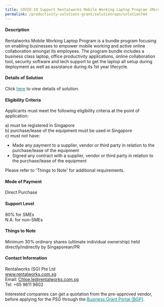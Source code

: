 ```yaml
---
title: COVID-19 Support Rentalworks Mobile Working Laptop Program (Microsoft 365 Business Standard)
permalink: /productivity-solutions-grant/solutionrepo/solution744
---
```


#### Description

Rentalworks Mobile Working Laptop Program is a bundle program focusing on enabling businesses to empower mobile working and active online collaboration amongst its employees. The program bundle includes a business class laptop, office productivity applications, online collaboration tool, security software and tech support to get the laptop all setup during deployment as well as assistance during its 1st year lifecycle.

#### Details of Solution

Click <a href='https://govassist.gobusiness.gov.sg/images/psg/Desensitised_RentalWorks_Annex_3_CR_wef_4th_Sept_2020.pdf' style='color:#037e8a'>here</a> to view details of solution.

#### Eligibility Criteria

Applicants must meet the following eligibility criteria at the point of application:

a) must be registered in Singapore <br>
b) purchase/lease of the equipment must be used in Singapore <br>
c) must not have:
- Made any payment to a supplier, vendor or third party in relation to the purchase/lease of the equipment
- Signed any contract with a supplier, vendor or third party in relation to the purchase/lease of the equipment

Please refer to 'Things to Note' for additional requirements.

#### Mode of Payment
Direct Purchase

#### Support Level
80% for SMEs <br>
N.A. for non-SMEs

#### Things to Note
Minimum 30% ordinary shares (ultimate individual ownership) held directly/indirectly by Singaporean/PR

#### Contact Information
Rentalworks (SG) Pte Ltd<br>www.rentalworks.com.sg<br>Email: Chloe.le@rentalworks.com.sg<br>Tel: +65 9611 9602

Interested companies can get a quotation from the pre-approved vendor, before applying for the PSG through the <a target='_blank' style='color:#037e8a' href='https://www.businessgrants.gov.sg/'>Business Grant Portal (BGP)</a>.
